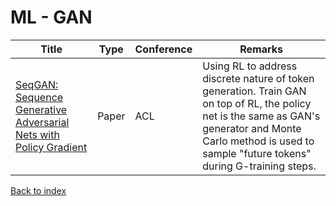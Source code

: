 # ML - GAN
|Title|Type|Conference|Remarks
|--|--|--|--|
|[SeqGAN: Sequence Generative Adversarial Nets with Policy Gradient](https://arxiv.org/pdf/1609.05473.pdf)|Paper|ACL|Using RL to address discrete nature of token generation. Train GAN on top of RL, the policy net is the same as GAN's generator and Monte Carlo method is used to sample "future tokens" during G-training steps.|

[Back to index](../README.md)